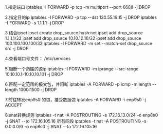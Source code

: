 1.指定端口
iptables -I FORWARD -p tcp -m multiport --port 6688  -j DROP

2.指定目的ip
iptables -I FORWARD -p tcp --dst 120.55.19.15 -j DROP
iptables -I FORWARD -s 1.1.1.1 -j DROP

3.结合ipset
ipset create drop_source hash:net
ipset add drop_source 1.1.1.1/32
ipset add drop_source 10.10.10.10/32
ipset add drop_source 100.100.100.100/32
iptables -I FORWARD -m set --match-set drop_source src  -j DROP

4.查看端口号文件：
/etc/services

5.阻断一个范围的源ip
iptables -I FORWARD -m iprange --src-range 10.10.10.1-10.10.10.101 -j DROP

6.匹配一定范围的报文包，并阻断
iptables -A FORWARD -p icmp -m length --length 1000:1500 -j DROP

7.前往转发enp9s0 的包，接受数据包
iptables -A FORWARD -i enp9s0 -j ACCEPT

8.snat转换规则
iptables -t nat -A POSTROUTING -s 172.16.13.0/24 -o enp8s0 -j SNAT --to 172.16.105.16
所有网段
iptables -t nat -A POSTROUTING -s 0.0.0.0/0 -o enp8s0 -j SNAT --to 172.16.105.16